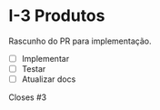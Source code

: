 # I-3 Produtos

Rascunho do PR para implementação.

- [ ] Implementar
- [ ] Testar
- [ ] Atualizar docs

Closes #3